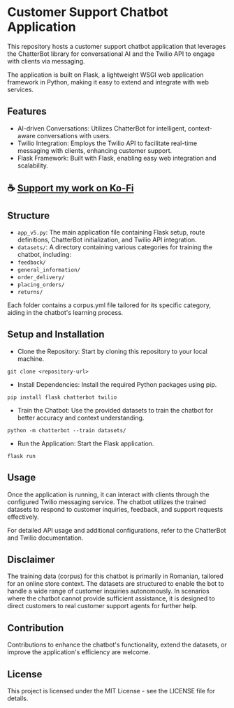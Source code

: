 # Customer Support Chatbot Application

This repository hosts a customer support chatbot application that leverages the ChatterBot library for conversational AI and the Twilio API to engage with clients via messaging.

The application is built on Flask, a lightweight WSGI web application framework in Python, making it easy to extend and integrate with web services.

## Features

- AI-driven Conversations: Utilizes ChatterBot for intelligent, context-aware conversations with users.
- Twilio Integration: Employs the Twilio API to facilitate real-time messaging with clients, enhancing customer support.
- Flask Framework: Built with Flask, enabling easy web integration and scalability.

## ☕ [Support my work on Ko-Fi](https://ko-fi.com/thatsinewave)

## Structure

- `app_v5.py`: The main application file containing Flask setup, route definitions, ChatterBot initialization, and Twilio API integration.
- `datasets/`: A directory containing various categories for training the chatbot, including:
- `feedback/`
- `general_information/`
- `order_delivery/`
- `placing_orders/`
- `returns/`

Each folder contains a corpus.yml file tailored for its specific category, aiding in the chatbot's learning process.

## Setup and Installation

- Clone the Repository: Start by cloning this repository to your local machine.

```
git clone <repository-url>
```

- Install Dependencies: Install the required Python packages using pip.

```
pip install flask chatterbot twilio
```

- Train the Chatbot: Use the provided datasets to train the chatbot for better accuracy and context understanding.

```
python -m chatterbot --train datasets/
```

- Run the Application: Start the Flask application.

```
flask run
```

## Usage

Once the application is running, it can interact with clients through the configured Twilio messaging service. The chatbot utilizes the trained datasets to respond to customer inquiries, feedback, and support requests effectively.

For detailed API usage and additional configurations, refer to the ChatterBot and Twilio documentation.

## Disclaimer

The training data (corpus) for this chatbot is primarily in Romanian, tailored for an online store context. 
The datasets are structured to enable the bot to handle a wide range of customer inquiries autonomously. 
In scenarios where the chatbot cannot provide sufficient assistance, it is designed to direct customers to real customer support agents for further help.


## Contribution

Contributions to enhance the chatbot's functionality, extend the datasets, or improve the application's efficiency are welcome.

## License

This project is licensed under the MIT License - see the LICENSE file for details.
